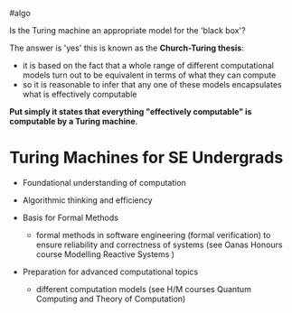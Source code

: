 #algo

Is the Turing machine an appropriate model for the 'black box'?

The answer is 'yes' this is known as the **Church-Turing thesis**:
- it is based on the fact that a whole range of different computational models turn out to be equivalent in terms of what they can compute 
- so it is reasonable to infer that any one of these models encapsulates what is effectively computable

**Put simply it states that everything "effectively computable" is computable by a Turing machine**.

# Turing Machines for SE Undergrads

- Foundational understanding of computation
- Algorithmic thinking and efficiency

- Basis for Formal Methods
	- formal methods in software engineering (formal verification) to ensure reliability and correctness of systems (see Oanas Honours course Modelling Reactive Systems )

- Preparation for advanced computational topics
	- different computation models (see H/M courses Quantum Computing and Theory of Computation)